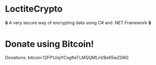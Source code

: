 # LoctiteCrypto
🔒 A very secure way of encrypting data using C# and .NET Framework 🔒

# Donate using Bitcoin!
Donations: bitcoin:12FP1JisjYCsgfteTLMQQMLnVBs65wZD8G
